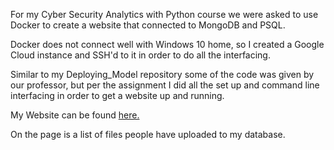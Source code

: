 For my Cyber Security Analytics with Python course we were asked to use Docker to create a website that connected to MongoDB and PSQL.

Docker does not connect well with Windows 10 home, so I created a Google Cloud instance and SSH'd to it in order to do all the interfacing.

Similar to my Deploying_Model repository some of the code was given by our professor, but per the assignment I did all the set up and command line interfacing in order to get a website up and running.

My Website can be found [here.](https://dry-fjord-10793.herokuapp.com/files)

On the page is a list of files people have uploaded to my database.
